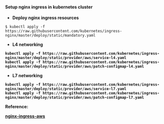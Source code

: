#### Setup nginx ingress in kubernetes cluster 

- <b>Deploy nginx ingress resources</b>

```
$ kubectl apply -f https://raw.githubusercontent.com/kubernetes/ingress-nginx/master/deploy/static/mandatory.yaml
```

- <b> L4 networking

```
kubectl apply -f https://raw.githubusercontent.com/kubernetes/ingress-nginx/master/deploy/static/provider/aws/service-l4.yaml
kubectl apply -f https://raw.githubusercontent.com/kubernetes/ingress-nginx/master/deploy/static/provider/aws/patch-configmap-l4.yaml
```

- <b> L7 networking

```
kubectl apply -f https://raw.githubusercontent.com/kubernetes/ingress-nginx/master/deploy/static/provider/aws/service-l7.yaml
kubectl apply -f https://raw.githubusercontent.com/kubernetes/ingress-nginx/master/deploy/static/provider/aws/patch-configmap-l7.yaml
```

Reference:

[nginx-ingress-aws](https://kubernetes.github.io/ingress-nginx/deploy/#aws)

